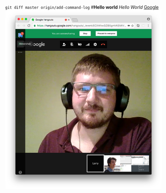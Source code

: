 `git diff master origin/add-command-log`
#**Hello world**
*Hello World*
[Google](https://www.google.com)
![GPS 1.1](GPS1_1.png)
